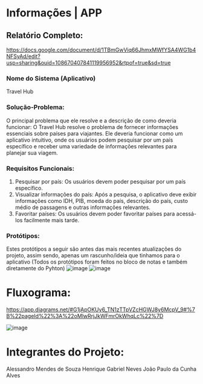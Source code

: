 # Informações | APP
## Relatório Completo:
https://docs.google.com/document/d/1TBmGwViq66JhmxMWfYSA4WG1b4NFSyAd/edit?usp=sharing&ouid=108670407841119956952&rtpof=true&sd=true

### Nome do Sistema (Aplicativo)
Travel Hub
### Solução-Problema:
O principal problema que ele resolve e a descrição de como deveria funcionar: O Travel Hub resolve o problema de fornecer informações essenciais sobre países para viajantes. Ele deveria funcionar como um aplicativo intuitivo, onde os usuários podem pesquisar por um país específico e receber uma variedade de informações relevantes para planejar sua viagem.
### Requisitos Funcionais:
01. Pesquisar por país: Os usuários devem poder pesquisar por um país específico.
02. Visualizar informações do país: Após a pesquisa, o aplicativo deve exibir informações como IDH, PIB, moeda do país, descrição do país, custo médio de passagens e outras informações relevantes.
03. Favoritar países: Os usuários devem poder favoritar países para acessá-los facilmente mais tarde.
### Protótipos:
Estes protótipos a seguir são antes das mais recentes atualizações do projeto, assim sendo, apenas um rascunho/ideia que tinhamos para o aplicativo (Todos os protótipos foram feitos no bloco de notas e também diretamente do Pyhton)
![image](https://github.com/AlessandroMendesS/APP/assets/165946341/0d32316a-920d-48ba-b180-54dfe1f1389b)
![image](https://github.com/AlessandroMendesS/APP/assets/165946341/c78756a9-8d04-4d4b-b2a7-2bc8833f9b2b)
# Fluxograma: 
https://app.diagrams.net/#G1jApOKUy6_TN1zTTpVZcHGWJ8y6McpV_9#%7B%22pageId%22%3A%22oMlwRrjJkWFmrOkWhqLc%22%7D

![image](https://github.com/AlessandroMendesS/APP/assets/165946341/391c2d60-f1f2-4be0-8793-7eb03cac5ba9)

# Integrantes do Projeto:
Alessandro Mendes de Souza
Henrique Gabriel Neves
João Paulo da Cunha Alves
